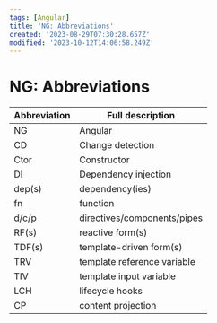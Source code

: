 ```yaml
---
tags: [Angular]
title: 'NG: Abbreviations'
created: '2023-08-29T07:30:28.657Z'
modified: '2023-10-12T14:06:58.249Z'
---
```


# NG: Abbreviations

Abbreviation | Full description
--- | ---
NG | Angular
CD | Change detection
Ctor | Constructor
DI | Dependency injection
dep(s) | dependency(ies) 
fn | function
d/c/p | directives/components/pipes
RF(s) | reactive form(s)
TDF(s) | template-driven form(s)
TRV | template reference variable
TIV | template input variable
LCH | lifecycle hooks
CP | content projection

